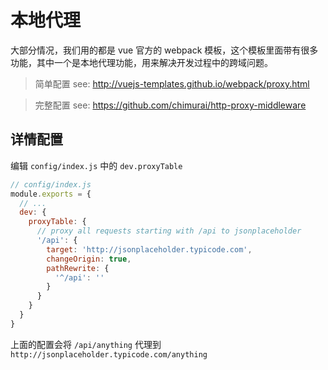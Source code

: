 # 本地代理

大部分情况，我们用的都是 vue 官方的 webpack 模板，这个模板里面带有很多功能，其中一个是本地代理功能，用来解决开发过程中的跨域问题。

> 简单配置 see: <http://vuejs-templates.github.io/webpack/proxy.html>

> 完整配置 see: <https://github.com/chimurai/http-proxy-middleware>


## 详情配置
编辑 `config/index.js` 中的 `dev.proxyTable`

```javascript
// config/index.js
module.exports = {
  // ...
  dev: {
    proxyTable: {
      // proxy all requests starting with /api to jsonplaceholder
      '/api': {
        target: 'http://jsonplaceholder.typicode.com',
        changeOrigin: true,
        pathRewrite: {
          '^/api': ''
        }
      }
    }
  }
}
```
上面的配置会将 `/api/anything` 代理到 `http://jsonplaceholder.typicode.com/anything`